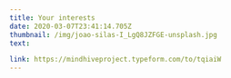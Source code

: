 ```yaml
---
title: Your interests
date: 2020-03-07T23:41:14.705Z
thumbnail: /img/joao-silas-I_LgQ8JZFGE-unsplash.jpg
text: 

link: https://mindhiveproject.typeform.com/to/tqiaiW
---
```

